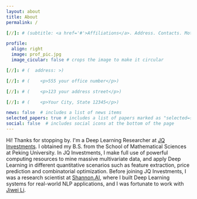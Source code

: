 ```yaml
---
layout: about
title: About
permalink: /

[//]: # (subtitle: <a href='#'>Affiliations</a>. Address. Contacts. Moto. Etc.)

profile:
  align: right
  image: prof_pic.jpg
  image_cicular: false # crops the image to make it circular

[//]: # (  address: >)

[//]: # (    <p>555 your office number</p>)

[//]: # (    <p>123 your address street</p>)

[//]: # (    <p>Your City, State 12345</p>)

news: false  # includes a list of news items
selected_papers: true # includes a list of papers marked as "selected={true}"
social: false  # includes social icons at the bottom of the page
---
```

Hi! Thanks for stopping by. I'm a Deep Learning Researcher at [JQ Investments](http://www.jqinvestments.com/home). 
I obtained my B.S. from the School of Mathematical Sciences at Peking University.
In JQ Investments, I make full use of powerful computing resources to mine massive multivariate data, 
and apply Deep Learning in different quantitative scenarios such as feature extraction, price prediction and combinatorial optimization.
Before joining JQ Investments, I was a research scientist at [Shannon.AI](http://www.shannonai.com/), where I built Deep Learning systems for real-world
NLP applications, and I was fortunate to work with [Jiwei Li](https://nlp.stanford.edu/~bdlijiwei/).


[//]: # (Write your biography here. Tell the world about yourself. Link to your favorite [subreddit]&#40;http://reddit.com&#41;. You can put a picture in, too. The code is already in, just name your picture `prof_pic.jpg` and put it in the `img/` folder.)

[//]: # ()
[//]: # (Put your address / P.O. box / other info right below your picture. You can also disable any these elements by editing `profile` property of the YAML header of your `_pages/about.md`. Edit `_bibliography/papers.bib` and Jekyll will render your [publications page]&#40;/al-folio/publications/&#41; automatically.)

[//]: # ()
[//]: # (Link to your social media connections, too. This theme is set up to use [Font Awesome icons]&#40;http://fortawesome.github.io/Font-Awesome/&#41; and [Academicons]&#40;https://jpswalsh.github.io/academicons/&#41;, like the ones below. Add your Facebook, Twitter, LinkedIn, Google Scholar, or just disable all of them.)
